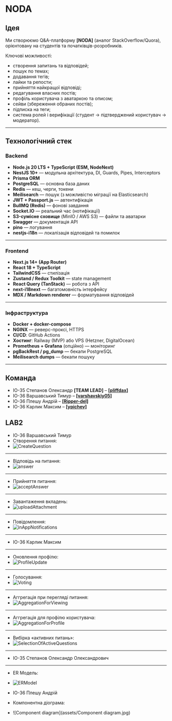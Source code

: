 # NODA

## Ідея

Ми створюємо Q&A-платформу **[NODA]** (аналог StackOverflow/Quora), орієнтовану на студентів та початківців-розробників.

Ключові можливості:

- створення запитань та відповідей;
- пошук по темах;
- додавання тегів;
- лайки та репости;
- прийняття найкращої відповіді;
- редагування власних постів;
- профіль користувача з аватаркою та описом;
- сейви (збереження обраних постів);
- підписка на теги;
- система ролей і верифікації (студент → підтверджений користувач → модератор).

---

## Технологічний стек

### Backend

- **Node.js 20 LTS + TypeScript (ESM, NodeNext)**
- **NestJS 10+** — модульна архітектура, DI, Guards, Pipes, Interceptors
- **Prisma ORM**
- **PostgreSQL** — основна база даних
- **Redis** — кеш, черги, токени
- **Meilisearch** — пошук (з можливістю міграції на Elasticsearch)
- **JWT + Passport.js** — автентифікація
- **BullMQ (Redis)** — фонові завдання
- **Socket.IO** — реальний час (нотифікації)
- **S3-сумісне сховище** (MinIO / AWS S3) — файли та аватарки
- **Swagger** — документація API
- **pino** — логування
- **nestjs-i18n** — локалізація відповідей та помилок

---

### Frontend

- **Next.js 14+ (App Router)**
- **React 18 + TypeScript**
- **TailwindCSS** — стилізація
- **Zustand / Redux Toolkit** — state management
- **React Query (TanStack)** — робота з API
- **next-i18next** — багатомовність інтерфейсу
- **MDX / Markdown renderer** — форматування відповідей

---

### Інфраструктура

- **Docker + docker-compose**
- **NGINX** — реверс-проксі, HTTPS
- **CI/CD**: GitHub Actions
- **Хостинг**: Railway (MVP) або VPS (Hetzner, DigitalOcean)
- **Prometheus + Grafana** (опційно) — моніторинг
- **pgBackRest / pg_dump** — бекапи PostgreSQL
- **Meilisearch dumps** — бекапи пошуку

---

## Команда

- ІО-35 Степанов Олександр **[TEAM LEAD]** – [**[pliffdax]**](https://github.com/pliffdax)
- ІО-36 Варшавський Тимур – [**[varshavskiy05]**](https://github.com/varshavskiy05)
- ІО-36 Плешу Андрій – [**[Ripper-del]**](https://github.com/Ripper-del)
- ІО-36 Карлик Максим – [**[ypichev]**](https://github.com/ypichev)

## LAB2

- ІО-36 Варшавський Тимур
- Створення питання:
- ![CreateQuestion](assets/CreateQuestion.jpg)

---

- Відповідь на питання:
- ![answer](assets/answear.jpg)

---

- Прийняття питання:
- ![acceptAnswer](assets/accpetAnswear.jpg)

---

- Завантаження вкладень:
- ![uploadAttachment](assets/uploadAttachment.jpg)

---

- Повідомлення:
- ![inAppNotifications](assets/uploadAttachment.jpg)

---

- ІО-36 Карлик Максим

---

- Оновлення профілю:
- ![ProfileUpdate](assets/profile_update.jpg)

---

- Голосування:
- ![Voting](assets/voting.jpg)

---

- Аггрегація при перегляді питання:
- ![AggregationForViewing](assets/aggregation_for_viewing.jpg)

---

- Аггрегація для профілю користувача:
- ![AggregationForProfile](assets/aggregation_for_profile.jpg)

---

- Вибірка «активних питань»:
- ![SelectionOfActiveQuestions](assets/selection.jpg)

---

- ІО-35 Степанов Олександр Олександрович

---

- ER Модель:
- ![ERModel](assets/ER.jpg)


- ІО-36 Плешу Андрій
- Компонентна діограма:
- ![Component diagram](assets/Component diagram.jpg)